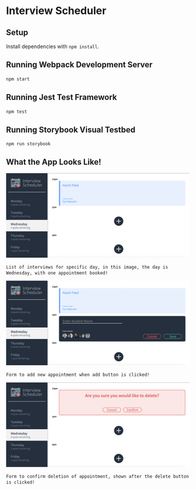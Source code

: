 # Interview Scheduler

## Setup

Install dependencies with `npm install`.

## Running Webpack Development Server

```sh
npm start
```

## Running Jest Test Framework

```sh
npm test
```

## Running Storybook Visual Testbed

```sh
npm run storybook
```

## What the App Looks Like!

!["List of interviews for specific day, in this image, the day is Wednesday, with one appointment booked!"](https://github.com/hpatel1959/scheduler/blob/master/docs/show-appointment-list.png?raw=true)

```no-highlight
List of interviews for specific day, in this image, the day is Wednesday, with one appointment booked!
```

!["Form to add new appointment when add button is clicked!"](https://github.com/hpatel1959/scheduler/blob/master/docs/new-appointment-form.png?raw=true)

```no-highlight
Form to add new appointment when add button is clicked!
```

!["Form to confirm deletion of appointment, shown after the delete button is clicked!"](https://github.com/hpatel1959/scheduler/blob/master/docs/confirm-delete-appointment-form.png?raw=true)

```no-highlight
Form to confirm deletion of appointment, shown after the delete button is clicked!
```
